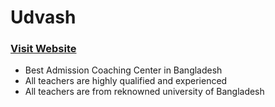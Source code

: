 # Udvash

### [Visit Website](https://demo-udvash.netlify.app/)

- Best Admission Coaching Center in Bangladesh
- All teachers are highly qualified and experienced
- All teachers are from reknowned university of Bangladesh
